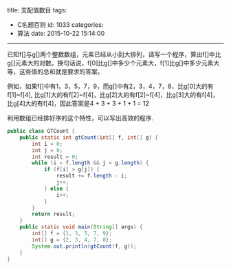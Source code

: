 title: 支配值数目
tags:
  - C名题百则
id: 1033
categories:
  - 算法
date: 2015-10-22 15:14:00
---

已知f[]与g[]两个整数数组，元素已经从小到大排列，请写一个程序，算出f[]中比g[]元素大的对数。换句话说，f[0]比g[]中多少个元素大，f[1]比g[]中多少元素大等，这些值的总和就是要求的答案。

例如，如果f[]中有1，3，5，7，9，而g[]中有2，3，4，7，8，比g[0]大的有f[1]~f[4], 比g[1]大的有f[2]~f[4]，比g[2]大的有f[2]~f[4]，比g[3]大的有f[4]，比g[4]大的有f[4]，因此答案是4 + 3 + 3 + 1 + 1 = 12

利用数组已经排好序的这个特性，可以写出高效的程序.
``` java
public class GTCount {
	public static int gtCount(int[] f, int[] g) {
		int i = 0;
		int j = 0;
		int result = 0;
		while (i < f.length && j < g.length) {
			if (f[i] > g[j]) {
				result += f.length - i;
				j++;
			} else {
				i++;
			}
		}
		return result;
	}
	public static void main(String[] args) {
		int[] f = {1, 3, 5, 7, 9};
		int[] g = {2, 3, 4, 7, 8};
		System.out.println(gtCount(f, g));
	}
}
```